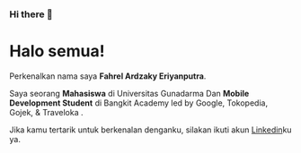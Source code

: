 ### Hi there 👋

# Halo semua! 

Perkenalkan nama saya **Fahrel Ardzaky Eriyanputra**.<br>

Saya seorang **Mahasiswa** di Universitas Gunadarma Dan  **Mobile Development Student** di Bangkit Academy led by Google, Tokopedia, Gojek, & Traveloka .<br>


Jika kamu tertarik untuk berkenalan denganku, silakan ikuti akun [Linkedin](https://www.linkedin.com/in/gilang-adhan/](https://www.linkedin.com/in/fahrel-ardzaky-eriyanputra-2080b522b?utm_source=share&utm_campaign=share_via&utm_content=profile&utm_medium=android_app)https://www.linkedin.com/in/fahrel-ardzaky-eriyanputra-2080b522b?utm_source=share&utm_campaign=share_via&utm_content=profile&utm_medium=android_app)ku ya.
